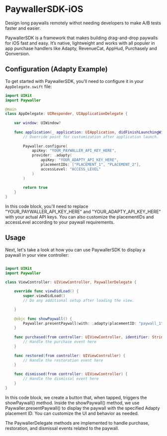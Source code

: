 
# PaywallerSDK-iOS

Design long paywalls remotely withot needing developers to make A/B tests faster and easier.

PaywallerSDK is a framework that makes building drag-and-drop paywalls for iOS fast and easy. It’s native, lightweight and works with all populer in app purchase handlers like Adapty, RevenueCat, AppHud, Purchasely and Qonversion.

## Configuration (Adapty Example)

To get started with PaywallerSDK, you'll need to configure it in your `AppDelegate.swift` file:

```swift
import UIKit
import Paywaller

@main
class AppDelegate: UIResponder, UIApplicationDelegate {
    
    var window: UIWindow?
    
    func application(_ application: UIApplication, didFinishLaunchingWithOptions launchOptions: [UIApplication.LaunchOptionsKey: Any]?) -> Bool {
        // Override point for customization after application launch.
       
        Paywaller.configure(
            apiKey: "YOUR_PAYWALLER_API_KEY_HERE",
            provider: .adapty(
                apiKey: "YOUR_ADAPTY_API_KEY_HERE",
                placementIDs: ["PLACEMENT_1", "PLACEMENT_2"],
                accessLevel: "ACCESS_LEVEL"
            )
        )
        
        return true
    }
}

```

In this code block, you'll need to replace "YOUR_PAYWALLER_API_KEY_HERE" and "YOUR_ADAPTY_API_KEY_HERE" with your actual API keys. You can also customize the placementIDs and accessLevel according to your paywall requirements.

## Usage

Next, let's take a look at how you can use PaywallerSDK to display a paywall in your view controller:

```swift

import UIKit
import Paywaller

class ViewController: UIViewController, PaywallerDelegate {
    
    override func viewDidLoad() {
        super.viewDidLoad()
        // Do any additional setup after loading the view.

    }
    
    @objc func showPaywall() {
        Paywaller.presentPaywall(with: .adapty(placementID: "paywall_1"), from: self)
    }
    
    func purchased(from controller: UIViewController, identifier: String) {
        // Handle the purchase event here
    }
    
    func restored(from controller: UIViewController) {
        // Handle the restoration event here
    }
    
    func dismissed(from controller: UIViewController) {
        // Handle the dismissal event here
    }
}

```

In this code block, we create a button that, when tapped, triggers the showPaywall() method. Inside the showPaywall() method, we use Paywaller.presentPaywall() to display the paywall with the specified Adapty placement ID. You can customize the UI and behavior as needed.

The PaywallerDelegate methods are implemented to handle purchase, restoration, and dismissal events related to the paywall.

